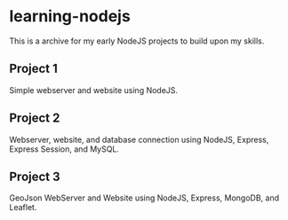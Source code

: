 # learning-nodejs

This is a archive for my early NodeJS projects to build upon my skills. 

## Project 1

Simple webserver and website using NodeJS.


## Project 2

Webserver, website, and database connection using NodeJS, Express, Express Session, and MySQL.


## Project 3

GeoJson WebServer and Website using NodeJS, Express, MongoDB, and Leaflet. 
